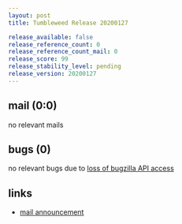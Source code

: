```yaml
---
layout: post
title: Tumbleweed Release 20200127

release_available: false
release_reference_count: 0
release_reference_count_mail: 0
release_score: 99
release_stability_level: pending
release_version: 20200127
---
```


## mail (0:0)

no relevant mails

## bugs (0)

<!--more-->

no relevant bugs due to [loss of bugzilla API access](https://bugzilla.opensuse.org/show_bug.cgi?id=1157722)



## links

- [mail announcement](https://lists.opensuse.org/opensuse-factory/2020-01/msg00305.html)
